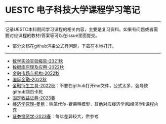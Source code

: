 # UESTC 电子科技大学课程学习笔记

---


记录UESTC本科期间学习课程的相关内容，主要是复习资料。如果有问题或者需要对应课程的教材/答案等可以在issue里面提交。
+ 部分文档在github渲染公式有问题，下载在本地打开。


---
- [数学实验实验报告-2021秋](https://github.com/GZK1108/UESTC_Course_Study/tree/main/%E6%95%B0%E5%AD%A6%E5%AE%9E%E9%AA%8C-2021%E5%B9%B4%E7%A7%8B)
- [数据库原理及应用-2022秋](https://github.com/GZK1108/UESTC_Course_Study/tree/main/%E6%95%B0%E6%8D%AE%E5%BA%93%E5%8E%9F%E7%90%86%E5%8F%8A%E5%BA%94%E7%94%A8-2022%E7%A7%8B)
- [金融市场与机构-2022秋](https://github.com/GZK1108/UESTC_Course_Study/tree/main/%E9%87%91%E8%9E%8D%E5%B8%82%E5%9C%BA%E4%B8%8E%E6%9C%BA%E6%9E%84-2022%E7%A7%8B)
- [国际金融-2022秋](https://github.com/GZK1108/UESTC_Course_Study/tree/main/%E5%9B%BD%E9%99%85%E9%87%91%E8%9E%8D-2022%E7%A7%8B)
- [金融衍生工具-2022秋](https://github.com/GZK1108/UESTC_Course_Study/tree/main/%E9%87%91%E8%9E%8D%E8%A1%8D%E7%94%9F%E5%B7%A5%E5%85%B7-2022%E7%A7%8B)：不要在github打开md文件，公式太多，会导致github网页卡死
- [固定收益证券-2023春](https://github.com/GZK1108/UESTC_Course_Study/tree/main/%E5%9B%BA%E5%AE%9A%E6%94%B6%E7%9B%8A%E8%AF%81%E5%88%B8-2023%E6%98%A5)
- [经济学原理-曼昆](https://github.com/GZK1108/UESTC_Course_Study/tree/main/%E7%BB%8F%E6%B5%8E%E5%AD%A6%E5%8E%9F%E7%90%86-%E6%9B%BC%E6%98%86)：除蒙代尔-费莱明模型，其他对应经济学Ⅰ和经济学Ⅱ课程内容
- [证券投资学-2023春](https://github.com/GZK1108/UESTC_Course_Study/tree/main/%E8%AF%81%E5%88%B8%E6%8A%95%E8%B5%84%E5%AD%A6-2023%E6%98%A5)：每年差异较大，供参考
